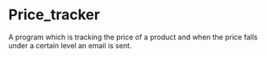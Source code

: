 # Price_tracker
A program which is tracking the price of a product and when the price falls under a certain level an email is sent.
